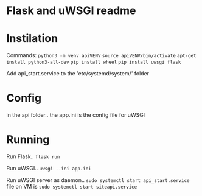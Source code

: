 # Flask and uWSGI readme

# Instilation
Commands:
`python3 -m venv apiVENV`
`source apiVENV/bin/activate`
`apt-get install python3-all-dev`
`pip install wheel`
`pip install uwsgi flask`

Add api_start.service to the 'etc/systemd/system/' folder

# Config
in the api folder..
the app.ini is the config file for uWSGI

# Running

Run Flask..
`flask run`

Run uWSGI..
`uwsgi --ini app.ini`

Run uWSGI server as daemon..
`sudo systemctl start api_start.service`
file on VM is `sudo systemctl start siteapi.service`
